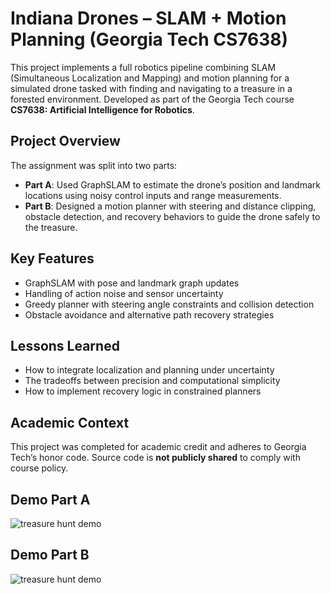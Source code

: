 # Indiana Drones – SLAM + Motion Planning (Georgia Tech CS7638)

This project implements a full robotics pipeline combining SLAM (Simultaneous Localization and Mapping) and motion planning for a simulated drone tasked with finding and navigating to a treasure in a forested environment. Developed as part of the Georgia Tech course **CS7638: Artificial Intelligence for Robotics**.

## Project Overview

The assignment was split into two parts:
- **Part A**: Used GraphSLAM to estimate the drone’s position and landmark locations using noisy control inputs and range measurements.
- **Part B**: Designed a motion planner with steering and distance clipping, obstacle detection, and recovery behaviors to guide the drone safely to the treasure.

## Key Features

- GraphSLAM with pose and landmark graph updates
- Handling of action noise and sensor uncertainty
- Greedy planner with steering angle constraints and collision detection
- Obstacle avoidance and alternative path recovery strategies

## Lessons Learned

- How to integrate localization and planning under uncertainty
- The tradeoffs between precision and computational simplicity
- How to implement recovery logic in constrained planners

## Academic Context

This project was completed for academic credit and adheres to Georgia Tech’s honor code. Source code is **not publicly shared** to comply with course policy.

## Demo Part A 

![treasure hunt demo](example.gif)

## Demo Part B 

![treasure hunt demo](example.gif)
